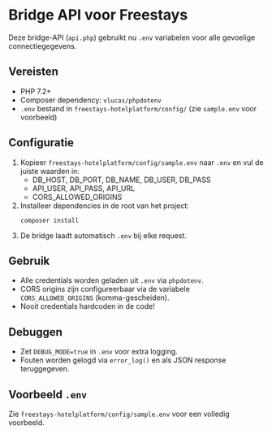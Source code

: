 # Bridge API voor Freestays

Deze bridge-API (`api.php`) gebruikt nu `.env` variabelen voor alle gevoelige connectiegegevens.

## Vereisten
- PHP 7.2+
- Composer dependency: `vlucas/phpdotenv`
- `.env` bestand in `freestays-hotelplatform/config/` (zie `sample.env` voor voorbeeld)

## Configuratie
1. Kopieer `freestays-hotelplatform/config/sample.env` naar `.env` en vul de juiste waarden in:
   - DB_HOST, DB_PORT, DB_NAME, DB_USER, DB_PASS
   - API_USER, API_PASS, API_URL
   - CORS_ALLOWED_ORIGINS
2. Installeer dependencies in de root van het project:
   ```
   composer install
   ```
3. De bridge laadt automatisch `.env` bij elke request.

## Gebruik
- Alle credentials worden geladen uit `.env` via `phpdotenv`.
- CORS origins zijn configureerbaar via de variabele `CORS_ALLOWED_ORIGINS` (komma-gescheiden).
- Nooit credentials hardcoden in de code!

## Debuggen
- Zet `DEBUG_MODE=true` in `.env` voor extra logging.
- Fouten worden gelogd via `error_log()` en als JSON response teruggegeven.

## Voorbeeld `.env`
Zie `freestays-hotelplatform/config/sample.env` voor een volledig voorbeeld.
